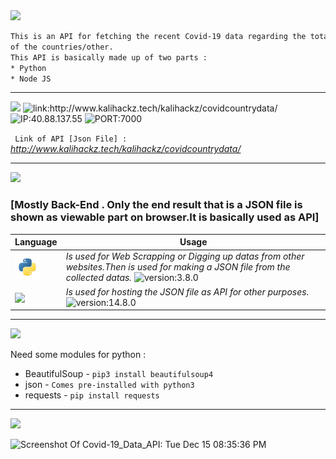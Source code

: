 <img src="https://via.placeholder.com/1270x120/0d1117/fffff?text=Covid-19+Countrywise+Data+Dig" />

``` html
This is an API for fetching the recent Covid-19 data regarding the total cases, country-wise,till date of most 
of the countries/other.
This API is basically made up of two parts :
* Python
* Node JS

```
---------------------------------------------------------------------------------------------------------------------------------------
<img src="https://via.placeholder.com/1270x120/0d1117/BFFF00?text=DOMAIN+AND+INFO" />

<img alt="link:http://www.kalihackz.tech/kalihackz/covidcountrydata/" src="https://img.shields.io/static/v1?label=Link:&message=http://www.kalihackz.tech/kalihackz/covidcountrydata/&color=blue&labelColor=blueviolet&style=for-the-badge" />
<img alt="IP:40.88.137.55" src="https://img.shields.io/static/v1?label=IP:&message=40.88.137.55&color=blue&labelColor=blueviolet" />
<img alt="PORT:7000" src="https://img.shields.io/static/v1?label=PORT:&message=7000%20[Actually%20port%2080%20is%20portforwarded%20to%20port%207000]&color=blue&labelColor=blueviolet" />

` Link of API [Json File] :` *http://www.kalihackz.tech/kalihackz/covidcountrydata/*


---------------------------------------------------------------------------------------------------------------------------------------
<img src="https://via.placeholder.com/1270x120/0d1117/BFFF00?text=TECHNOLOGIES+USED" />

### [Mostly Back-End . Only the end result that is a **JSON** file is shown as viewable part on browser.It is basically used as API]

Language | Usage
-------- | -------
<img width="40px" align="center" src="https://raw.githubusercontent.com/github/explore/80688e429a7d4ef2fca1e82350fe8e3517d3494d/topics/python/python.png">| *Is used for Web Scrapping or Digging up datas from other websites.Then is used for making a JSON file from the collected datas.* <img alt="version:3.8.0" src="https://img.shields.io/static/v1?label=Version:&message=3.8.0%20or%20above&color=blue&labelColor=blueviolet" />
<img align="center" width="50px" src="https://camo.githubusercontent.com/b3c60985de9c613b233acb4d5c3b620bbaec04d217c03b600b18e870712b53c3/68747470733a2f2f75706c6f61642e77696b696d656469612e6f72672f77696b6970656469612f636f6d6d6f6e732f642f64392f4e6f64652e6a735f6c6f676f2e737667">| *Is used for hosting the JSON file as API for other purposes.*<img alt="version:14.8.0" src="https://img.shields.io/static/v1?label=Version:&message=14.8.0%20or%20above&color=blue&labelColor=blueviolet" />

---------------------------------------------------------------------------------------------------------------------------------------

<img src="https://via.placeholder.com/1270x120/0d1117/BFFF00?text=REQUIREMENTS+FOR+PYTHON" />


Need some modules for python : 

* BeautifulSoup  - `pip3 install beautifulsoup4`
* json - `Comes pre-installed with python3`
* requests - `pip install requests`

---------------------------------------------------------------------------------------------------------------------------------------

<img src="https://via.placeholder.com/1270x120/0d1117/BFFF00?text=SCREENSHOT+OF+THE+JSON" />

![Screenshot Of Covid-19_Data_API: Tue Dec 15 08:35:36 PM](https://i.imgur.com/bdVBQVw.png)
